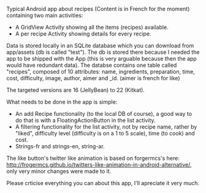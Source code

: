 Typical Android app about recipes (Content is in French for the moment) containing two main activities:
- A GridView Activity showing all the items (recipes) available.
- A per recipe Activity showing details for every recipe.

Data is stored locally in an SQLite database which you can download from app/assets (db is called "test"). The db is stored there because I needed the app to be shipped with the App (this is very arguable because then the app would have redundant data).
The databse contains one table called "recipes", composed of 10 attributes:
name, ingredients, preparation, time, cost, difficulty, image, author, aimer and _id. (aimer is french for like)

The targeted versions are 16 (JellyBean) to 22 (Kitkat).

What needs to be done in the app is simple:
- An add Recipe functionality (to the local DB of course), a good way to do that is with a FloatingActionButton in the list activity.
- A filtering functionality for the list activity, not by recipe name, rather by "liked", difficulty level (difficulty is on a 1 to 5 scale), time (to cook) and cost.
- Strings-fr and strings-en, string-ar.

The like button's twitter like animation is based on forgermcs's here: http://frogermcs.github.io/twitters-like-animation-in-android-alternative/, only very minor changes were made to it.

Please crticise everything you can about this app, I'll apreciate it very much.
